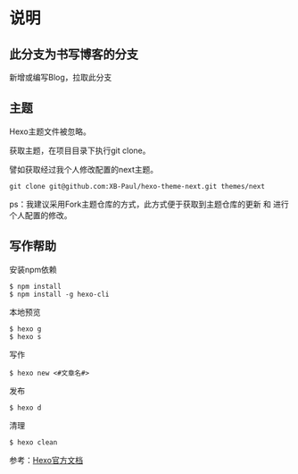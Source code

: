 # 说明

## 此分支为书写博客的分支
新增或编写Blog，拉取此分支

## 主题
Hexo主题文件被忽略。

获取主题，在项目目录下执行git clone。

譬如获取经过我个人修改配置的next主题。

    git clone git@github.com:XB-Paul/hexo-theme-next.git themes/next

ps：我建议采用Fork主题仓库的方式，此方式便于获取到主题仓库的更新 和 进行个人配置的修改。

## 写作帮助

安装npm依赖
    
    $ npm install
    $ npm install -g hexo-cli
    

本地预览

    $ hexo g
    $ hexo s
    

写作

    $ hexo new <#文章名#>
    
发布

    $ hexo d
    
清理
    
    $ hexo clean
    
参考：[Hexo官方文档](https://hexo.io/zh-cn/docs/)




